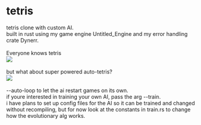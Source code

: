 # tetris

tetris clone with custom AI.\
built in rust using my game engine Untitled_Engine and my error handling crate Dynerr.\
\
Everyone knows tetris\
![](player.gif)\
\
but what about super powered auto-tetris?\
![](ai.gif)\
\
--auto-loop to let the ai restart games on its own.\
if youre interested in training your own AI, pass the arg --train.\
i have plans to set up config files for the AI so it can be trained and changed without recompiling, but for now look at the constants in train.rs to change how the evolutionary alg works.
